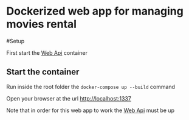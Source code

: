 # Dockerized web app for managing movies rental

#Setup

First start the [Web Api](https://github.com/armando-fm/MovieRentalApi) container 
## Start the container
Run inside the root folder the `docker-compose up --build` command

Open your browser at the url [http://localhost:1337](http://localhost:1337)

Note that in order for this web app to work the [Web Api](https://github.com/armando-fm/MovieRentalApi) must be up
